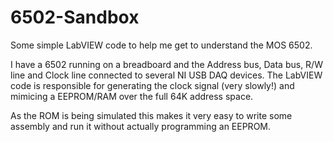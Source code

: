 # 6502-Sandbox

Some simple LabVIEW code to help me get to understand the MOS 6502.

I have a 6502 running on a breadboard and the Address bus, Data bus, R/W line and Clock line connected to several NI USB DAQ devices. The LabVIEW code is responsible for generating the clock signal (very slowly!) and mimicing a EEPROM/RAM over the full 64K address space.

As the ROM is being simulated this makes it very easy to write some assembly and run it without actually programming an EEPROM.
